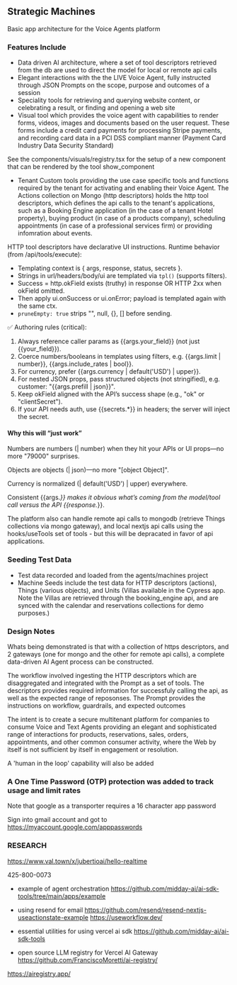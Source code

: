 ## Strategic Machines

Basic app architecture for the Voice Agents platform

### Features Include
* Data driven AI architecture, where a set of tool descriptors retrieved from the db are used to direct the model for local or remote api calls
* Elegant interactions with the the LIVE Voice Agent, fully instructed through JSON Prompts on the scope, purpose and outcomes of a session
* Speciality tools for retrieving and querying website content, or celebrating a result, or finding and opening a web site
* Visual tool which provides the voice agent with capabilities to render forms, videos, images and documents based on the user request. These forms include a credit card payments for processing Stripe payments, and recording card data in a PCI DSS compliant manner (Payment Card Industry Data Security Standard) 

See the components/visuals/registry.tsx for the setup of a new component that can be rendered by the tool show_component 

* Tenant Custom tools providing the use case specific tools and functions required by the tenant for activating and enabling their Voice Agent. The Actions collection on Mongo (http descriptors) holds the http tool descriptors, which defines the api calls to the tenant's applications, such as a Booking Engine application (in the case of a tenant Hotel property), buying product (in case of a products company), scheduling appointments (in case of a professional services firm) or providing infomration about events. 

HTTP tool descriptors have declarative UI instructions.
Runtime behavior (from /api/tools/execute):
- Templating context is { args, response, status, secrets }.
- Strings in url/headers/body/ui are templated via `tpl()` (supports filters).
- Success = http.okField exists (truthy) in response OR HTTP 2xx when okField omitted.
- Then apply ui.onSuccess or ui.onError; payload is templated again with the same ctx.
- `pruneEmpty: true` strips "", null, {}, [] before sending.

✅ Authoring rules (critical):
1) Always reference caller params as {{args.your_field}} (not just {{your_field}}).
2) Coerce numbers/booleans in templates using filters, e.g. {{args.limit | number}}, {{args.include_rates | bool}}.
3) For currency, prefer {{args.currency | default('USD') | upper}}.
4) For nested JSON props, pass structured objects (not stringified), e.g. customer: "{{args.prefill | json}}".
5) Keep okField aligned with the API’s success shape (e.g., "ok" or "clientSecret").
6) If your API needs auth, use {{secrets.*}} in headers; the server will inject the secret.

#### Why this will “just work”

Numbers are numbers (| number) when they hit your APIs or UI props—no more "79000" surprises.

Objects are objects (| json)—no more "[object Object]".

Currency is normalized (| default('USD') | upper) everywhere.

Consistent {{args.*}} makes it obvious what’s coming from the model/tool call versus the API {{response.*}}.

The platform also can handle remote api calls to mongodb (retrieve Things collections via mongo gateway), and local nextjs api calls using the hooks/useTools set of tools - but this will be depracated in favor of api applications.

### Seeding Test Data
* Test data recorded and loaded from the agents/machines project
* Machine Seeds include the test data for HTTP descriptors (actions), Things (various objects), and Units (Villas available in the Cypress app. Note the Villas are retrieved through the booking_engine api, and are synced with the calendar and reservations collections for demo purposes.)

### Design Notes

Whats being demonstrated is that with a collection of https descriptors, and 2 gateways (one for mongo and the other for remote api calls), a complete data-driven AI Agent process can be constructed. 

The workflow involved ingesting the HTTP descriptors which are disaggregated and integrated with the Prompt as a set of tools. The descriptors provides required information for successfuly calling the api, as well as the expected range of reposonses. The Prompt provides the instructions on workflow, guardrails, and expected outcomes

The intent is to create a secure multitenant platform for companies to consume Voice and Text Agents providing an elegant and sophisticated range of interactions for products, reservations, sales, orders, appointments, and other common consumer activity, where the Web by itself is not sufficient by itself in engagement or resolution.

A 'human in the loop' capability will also be added

### A One Time Password (OTP) protection was added to track usage and limit rates

Note that google as a transporter requires a 16 character app password

Sign into gmail account and got to
https://myaccount.google.com/apppasswords

### RESEARCH
https://www.val.town/x/jubertioai/hello-realtime

425-800-0073

* example of agent orchestration
https://github.com/midday-ai/ai-sdk-tools/tree/main/apps/example

* using resend for email
https://github.com/resend/resend-nextjs-useactionstate-example
https://useworkflow.dev/

* essential utilities for using vercel ai sdk
https://github.com/midday-ai/ai-sdk-tools

* open source LLM registry for Vercel AI Gateway
https://github.com/FranciscoMoretti/ai-registry/

https://airegistry.app/